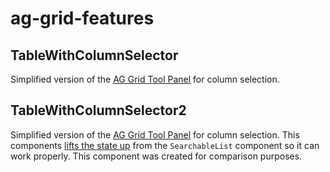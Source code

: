 # ag-grid-features

## TableWithColumnSelector

Simplified version of the [AG Grid Tool Panel](https://www.ag-grid.com/react-data-grid/component-tool-panel/) for column selection.

## TableWithColumnSelector2

Simplified version of the [AG Grid Tool Panel](https://www.ag-grid.com/react-data-grid/component-tool-panel/) for column selection. This components [lifts the state up](https://react.dev/learn/sharing-state-between-components) from the `SearchableList` component so it can work properly. This component was created for comparison purposes.
